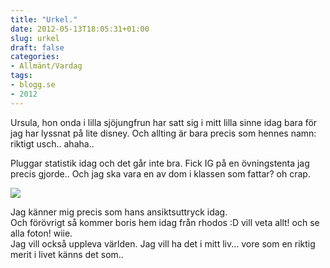 ```yaml
---
title: "Urkel."
date: 2012-05-13T18:05:31+01:00
slug: urkel
draft: false
categories:
- Allmänt/Vardag
tags:
- blogg.se
- 2012
---
```

Ursula, hon onda i lilla sjöjungfrun har satt sig i mitt lilla sinne idag bara för jag har lyssnat på lite disney. Och allting är bara precis som hennes namn: riktigt usch.. ahaha..  
  
Pluggar statistik idag och det går inte bra. Fick IG på en övningstenta jag precis gjorde.. Och jag ska vara en av dom i klassen som fattar? oh crap.  
  
![](/assets/images/blogg.se/dsc09803_202412506.jpg)  
  
Jag känner mig precis som hans ansiktsuttryck idag.  
Och förövrigt så kommer boris hem idag från rhodos :D vill veta allt! och se alla foton! wiie.  
Jag vill också uppleva världen. Jag vill ha det i mitt liv... vore som en riktig merit i livet känns det som..